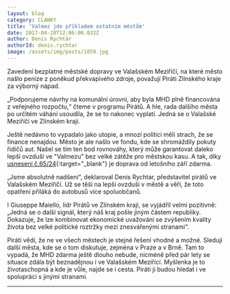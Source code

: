 ```yaml
---
layout: blog
category: CLANKY
title: 'Valmez jde příkladem ostatním městům'
date: 2017-04-28T12:06:00.032Z
author: Denis Rychtár
authorId: denis.rychtar
image: /assets/img/posts/1859.jpg
---
```

Zavedení bezplatné městské dopravy ve Valašském Meziříčí, na které město našlo peníze z poněkud překvapivého zdroje, považují Piráti Zlínského kraje za výborný nápad.

„Podporujeme návrhy na komunální úrovni, aby byla MHD plně financována z veřejného rozpočtu,“ čteme v programu Pirátů. A hle, rada dalšího města po určitém váhání usoudila, že se to nakonec vyplatí. Jedná se o Valašské Meziříčí ve Zlínském kraji.

Ještě nedávno to vypadalo jako utopie, a mnozí politici měli strach, že se finance nenajdou. Město je ale našlo ve fondu, kde se shromáždily pokuty řidičů aut. Našel se tím ten bod rovnováhy, který může garantovat daleko lepší ovzduší ve "Valmezu" bez velké zátěže pro městskou kasu. A tak, díky [usnesení č.65/24](http://www.valasskemezirici.cz/65-radna-schuze-rady-mesta-ze-dne-04-04-2017/d-30866){:target="_blank"} je doprava od letošního září zdarma.

„Jsme absolutně nadšení“, deklaroval Denis Rychtar, představitel pirátů ve Valašském Meziříčí. Už se těší na lepší ovzduší v městě a věří, že toto opatření přiláká do autobusů více spoluobčanů.

I Giuseppe Maiello, lídr Pirátů ve Zlínském kraji, se vyjádřil velmi pozitivně: „Jedná se o další signál, který náš kraj pošle jiným částem republiky. Dokazuje, že lze kombinovat ekonomické uvažování se zvýšením kvality života bez velké politické roztržky mezi znesvářenými stranami“.

Piráti vědí, že ne ve všech městech je stejné řešení vhodné a možné. Sledují další města, kde se o tom diskutuje, zejména v Praze a v Brně. Tam to vypadá, že MHD zdarma ještě dlouho nebude, nicméně před pár lety se situace zdála být beznadějnou i ve Valašském Meziřící. Myšlenka je to životaschopná a kde je vůle, najde se i cesta. Piráti ji budou hledat i ve spolupráci s jinými stranami.
- - -
